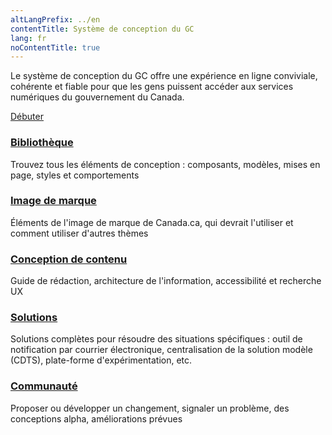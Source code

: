 ```yaml
---
altLangPrefix: ../en
contentTitle: Système de conception du GC
lang: fr
noContentTitle: true
---
```

<p id="wb-cont" class="mrgn-tp-lg">Le système de conception du GC offre une expérience en ligne conviviale, cohérente et fiable pour que les gens puissent accéder aux services numériques du gouvernement du Canada.</p>

<a class="btn btn-primary btn-lg" href="./debuter/">Débuter</a>

<section class="gc-srvinfo mrgn-bttm-lg">
 <div class="row">
  <div class="wb-eqht">
    <section class="col-sm-4">
      <h3><a href="./bibliotheque/">Bibliothèque</a></h3>
      <p>
        Trouvez tous les éléments de conception : composants, modèles, mises en page, styles et comportements
      </p>
    </section>
    <section class="col-sm-4">
      <h3><a href="./marque/">Image de marque </a></h3>
      <p>
      Éléments de l'image de marque de Canada.ca, qui devrait l'utiliser et comment utiliser d'autres thèmes
      </p>
    </section>
    <section class="col-sm-4">
      <h3><a href="./conception-contenu/">Conception de contenu</a></h3>
      <p>
        Guide de rédaction, architecture de l'information, accessibilité et recherche UX
      </p>
    </section>
    <section class="col-sm-4">
      <h3><a href="./solutions/">Solutions</a></h3>
      <p>
      Solutions complètes pour résoudre des situations spécifiques : outil de notification par courrier électronique, centralisation de la solution modèle (CDTS), plate-forme d'expérimentation, etc.
      </p>
    </section>
    <section class="col-sm-4">
      <h3><a href="./communaute/">Communauté</a></h3>
      <p>
        Proposer ou développer un changement, signaler un problème, des conceptions alpha, améliorations prévues
      </p>
    </section>
  </div>
</div>
</section>
